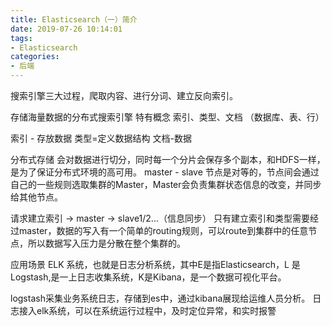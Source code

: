 ```yaml
---
title: Elasticsearch（一）简介
date: 2019-07-26 10:14:01
tags:
- Elasticsearch
categories:
- 后端
---
```


搜索引擎三大过程，爬取内容、进行分词、建立反向索引。

存储海量数据的分布式搜索引擎
特有概念
索引、类型、文档
（数据库、表、行）

索引 - 存放数据
类型=定义数据结构
文档-数据


分布式存储
会对数据进行切分，同时每一个分片会保存多个副本，和HDFS一样，是为了保证分布式环境的高可用。
master - slave
节点是对等的，节点间会通过自己的一些规则选取集群的Master，Master会负责集群状态信息的改变，并同步给其他节点。

请求建立索引 -> master -> slave1/2...（信息同步）
只有建立索引和类型需要经过master，数据的写入有一个简单的routing规则，可以route到集群中的任意节点，所以数据写入压力是分散在整个集群的。

应用场景
ELK 系统，也就是日志分析系统，其中E是指Elasticsearch，L 是Logstash,是一上日志收集系统，K是Kibana，是一个数据可视化平台。

logstash采集业务系统日志，存储到es中，通过kibana展现给运维人员分析。
日志接入elk系统，可以在系统运行过程中，及时定位异常，和实时报警